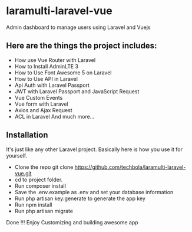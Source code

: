 # laramulti-laravel-vue
Admin dashboard to manage users using Laravel and Vuejs

## Here are the things the project includes:

* How use Vue Router with Laravel
* How to Install AdminLTE 3
* How to Use Font Awesome 5 on Laravel
* How to Use API in Laravel
* Api Auth with Laravel Passport
* JWT with Laravel Passport and JavaScript Request
* Vue Custom Events
* Vue form with Laravel
* Axios and Ajax Request
* ACL in Laravel
And much more...

## Installation
It's just like any other Laravel project. Basically here is how you use it for yourself.

* Clone the repo git clone https://github.com/techbola/laramulti-laravel-vue.git
* cd to project folder.
* Run composer install
* Save the .env.example as .env and set your database information
* Run php artisan key:generate to generate the app key
* Run npm install
* Run php artisan migrate

Done !!! Enjoy Customizing and building awesome app
